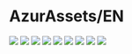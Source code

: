 # AzurAssets/EN
![](https://img.shields.io/badge/EN-8.2.212-blue?style=flat-square)
![](https://img.shields.io/badge/CV-535-blue?style=flat-square)
![](https://img.shields.io/badge/L2D-616-blue?style=flat-square)
![](https://img.shields.io/badge/PIC-22-blue?style=flat-square)
![](https://img.shields.io/badge/BGM-22-blue?style=flat-square)
![](https://img.shields.io/badge/CIPHER-40-blue?style=flat-square)
![](https://img.shields.io/badge/MANGA-61-blue?style=flat-square)
![](https://img.shields.io/badge/PAINTING-207-blue?style=flat-square)
![](https://img.shields.io/badge/DORM-31-blue?style=flat-square)